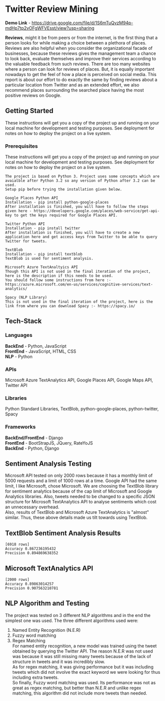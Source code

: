 # Twitter Review Mining

**Demo Link** - https://drive.google.com/file/d/1S6mTuQvzM94p-mdHp7tp2vOFgWFVEsst/view?usp=sharing

**Reviews**, might it be from peers or from the internet, is the first thing that a person looks for while making a choice between a plethora of places. Reviews are also helpful when you consider the organizational facade of businesses, because these reviews gives the management team a chance to look back, evaluate themselves and improve their services according to the valuable feedback from such reviews. There are too many websites where a person can look for reviews of places. But, it is equally important nowadays to get the feel of how a place is perceived on social media. This report is about our effort to do exactly the same by finding reviews about a particular location from Twitter and as an extended effort, we also recommend places surrounding the searched place having the most positive reviews on Google.

## Getting Started
These instructions will get you a copy of the project up and running on your local machine for development and testing purposes. See deployment for notes on how to deploy the project on a live system.

### Prerequisites
These instructions will get you a copy of the project up and running on your local machine for development and testing purposes. See deployment for notes on how to deploy the project on a live system.

```
The project is based on Python 3. Project uses some concepts which are avaialble after Python 3.2 so any version of Python after 3.2 can be used.
Setup pip before trying the installation given below.

Google Places Python API
Installation - pip install python-google-places
After installation is finished, you will have to follow the steps given here - https://developers.google.com/places/web-service/get-api-key to get the keys required for Google Places API.

Twitter Python API
Installation - pip install twitter
After installation is finished, you will have to create a new application here and get access keys from Twitter to be able to query Twitter for tweets. 

TextBlob
Installation - pip install textblob
TextBlob is used for sentiment analysis.

Microsoft Azure TextAnaltyics API
Though this API is not used in the final iteration of the project, here is the description if this needs to be used. 
You should follow some instructions from here :- https://azure.microsoft.com/en-us/services/cognitive-services/text-analytics/ 

Spacy (NLP Library)
This is not used in the final iteration of the project, here is the link from where you can download Spacy :- https://spacy.io/

```
## Tech-Stack
### Languages
**BackEnd** - Python, JavaScript  
**FrontEnd** - JavaScript, HTML, CSS  
**NLP** - Python

### APIs
Microsoft Azure TextAnalytics API, Google Places API, Google Maps API, Twitter API

### Libraries
Python Standard Libraries, TextBlob, python-google-places, python-twitter, Spacy

### Frameworks
**BackEnd/FrontEnd** - Django  
**FrontEnd** - BootStrapJS, JQuery, RateYoJS  
**BackEnd** - Python, Django

## Sentiment Analysis Testing
Microsoft API tested on only 2000 rows because it has a monthly limit of 5000 requests and a limit of 1000 rows at a time.
Google API had the same limit, I like Microsoft, chose Microsoft. 
We are choosing the TextBlob library for sentiment analytics because of the cap limit of Microsoft and Google Analytics libraries. Also, tweets needed to be changed to a specific JSON structure for Microsoft TextAnalytics API to analyse sentiments which cost an unnecessary overhead.  
Also, results of TextBlob and Microsoft Azure TextAnalytics is "almost" similar. Thus, these above details made us tilt towards using TextBlob.

## TextBlob Sentiment Analysis Results
    [6918 rows]
    Accuracy 0.867236195432
    Precision 0.894869638352
## Microsoft TextAnalytics API
    [2000 rows]
    Accuracy 0.89863014257
    Precision 0.907563210781

## NLP Algorithm and Testing
The project was tested on 3 different NLP algorithms and in the end the simplest one was used. The three different algorithms used were:  
1) Named Entity Recognition (N.E.R)  
2) Fuzzy word matching  
3) Regex Matching   
For named entity recognition, a new model was trained using the tweet obtained by querying the Twitter API. The reason N.E.R was not used was because it was still missing many tweets because of the lack of structure in tweets and it was incredibly slow.  
As for regex matching, it was giving performance but it was including tweets which did not involve the exact keyword we were looking for thus including extra tweets.  
So finally, Fuzzy word matching was used. Its performance was not as great as regex matching, but better than N.E.R and unlike regex matching, this algorithm did not include more tweets than needed. 

